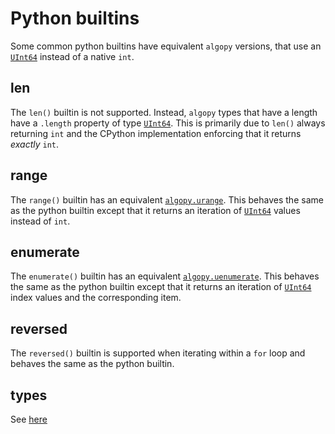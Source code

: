 # Python builtins

Some common python builtins have equivalent `algopy` versions, that use an [`UInt64`](#algopy.UInt64) instead of a native `int`.

## len

The `len()` builtin is not supported. Instead, `algopy` types that have a length have a `.length` property of type [`UInt64`](#algopy.UInt64). This is primarily
due to `len()` always returning `int` and the CPython implementation enforcing that it returns _exactly_ `int`.

## range

The `range()` builtin has an equivalent [`algopy.urange`](#algopy.urange). This behaves the same as the python builtin except that it returns
an iteration of [`UInt64`](#algopy.UInt64) values instead of `int`.

## enumerate

The `enumerate()` builtin has an equivalent [`algopy.uenumerate`](#algopy.uenumerate). This behaves the same as the python builtin except that it returns
an iteration of [`UInt64`](#algopy.UInt64) index values and the corresponding item.

## reversed

The `reversed()` builtin is supported when iterating within a `for` loop and behaves the same as the python builtin.

## types

See [here](./lg-types.md#python-built-in-types)
